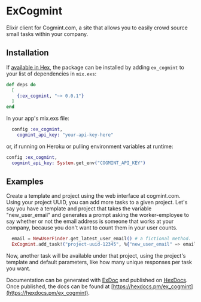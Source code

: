 # ExCogmint

Elixir client for Cogmint.com, a site that allows you to easily crowd source small
tasks within your company.

## Installation

If [available in Hex](https://hex.pm/docs/publish), the package can be installed
by adding `ex_cogmint` to your list of dependencies in `mix.exs`:

```elixir
def deps do
  [
    {:ex_cogmint, "~> 0.0.1"}
  ]
end
```

In your app's mix.exs file:

```elixir
  config :ex_cogmint,
    cogmint_api_key: "your-api-key-here"
```
or, if running on Heroku or pulling environment variables at runtime:
```elixir
config :ex_cogmint,
  cogmint_api_key: System.get_env("COGMINT_API_KEY")
```

## Examples

Create a template and project using the web interface at cogmint.com. Using your project UUID, you can
add more tasks to a given project. Let's say you have a template and project that takes the variable "new_user_email" and generates a prompt asking the worker-employee to say whether or not the email address is
someone that works at your company, because you don't want to count them in your user counts.

```elixir
  email = NewUserFinder.get_latest_user_email() # a fictional method.
  ExCogmint.add_task!("project-uuid-12345", %{"new_user_email" => email})
```
Now, another task will be available under that project, using the project's template and default parameters,
like how many unique responses per task you want.





Documentation can be generated with [ExDoc](https://github.com/elixir-lang/ex_doc)
and published on [HexDocs](https://hexdocs.pm). Once published, the docs can
be found at [https://hexdocs.pm/ex_cogmint](https://hexdocs.pm/ex_cogmint).
